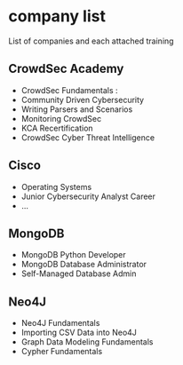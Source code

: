 # company list

List of companies and each attached training

## CrowdSec Academy
* CrowdSec Fundamentals :
* Community Driven Cybersecurity
* Writing Parsers and Scenarios
* Monitoring CrowdSec
* KCA Recertification
* CrowdSec Cyber Threat Intelligence

## Cisco
* Operating Systems
* Junior Cybersecurity Analyst Career
* ...

## MongoDB
* MongoDB Python Developer
* MongoDB Database Administrator
* Self-Managed Database Admin

## Neo4J
* Neo4J Fundamentals
* Importing CSV Data into Neo4J
* Graph Data Modeling Fundamentals
* Cypher Fundamentals
